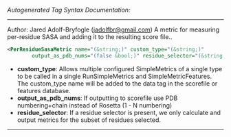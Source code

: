 <!-- THIS IS AN AUTOGENERATED FILE: Don't edit it directly, instead change the schema definition in the code itself. -->

_Autogenerated Tag Syntax Documentation:_

---
Author: Jared Adolf-Bryfogle (jadolfbr@gmail.com)
A metric for measuring per-residue SASA and adding it to the resulting score file..

```xml
<PerResidueSasaMetric name="(&string;)" custom_type="(&string;)"
        output_as_pdb_nums="(false &bool;)" residue_selector="(&string;)" />
```

-   **custom_type**: Allows multiple configured SimpleMetrics of a single type to be called in a single RunSimpleMetrics and SimpleMetricFeatures. 
 The custom_type name will be added to the data tag in the scorefile or features database.
-   **output_as_pdb_nums**: If outputting to scorefile use PDB numbering+chain instead of Rosetta (1 - N numbering)
-   **residue_selector**: If a residue selector is present, we only calculate and output metrics for the subset of residues selected.

---
